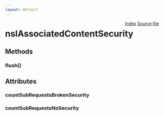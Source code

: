 ```yaml
---
layout: default
---
```

<div class='links' style='float:right'><a href="../index.html">Index</a>
<a href="http://dxr.mozilla.org/mozilla-central/source/security/manager/ssl/public/nsIAssociatedContentSecurity.idl">Source file</a>
</div>

# nsIAssociatedContentSecurity #

## Methods ##

### flush() ###

## Attributes ##

### countSubRequestsBrokenSecurity ###

### countSubRequestsNoSecurity ###
